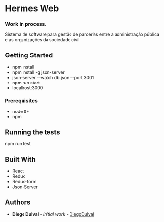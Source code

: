 # Hermes Web 
### Work in process.
Sistema de software para gestão de parcerias entre a administração pública e as organizações da sociedade civil


## Getting Started

* npm install
* npm install -g json-server
* json-server --watch db.json --port 3001
* npm run start
* localhost:3000

### Prerequisites

* node 6+
* npm

## Running the tests

npm run test

## Built With

* React
* Redux
* Redux-form
* Json-Server 

## Authors

* **Diego Dulval** - *Initial work* - [DiegoDulval](https://github.com/diegodulval)
